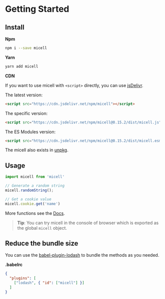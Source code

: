 # Getting Started

## Install

**Npm**

```sh
npm i --save micell
```

**Yarn**

```sh
yarn add micell
```

**CDN**

If you want to use micell with `<script>` directly, you can use [jsDelivr](https://www.jsdelivr.com/package/npm/micell).

The latest version:

```html
<script src="https://cdn.jsdelivr.net/npm/micell"></script>
```

The specific version:

```html
<script src="https://cdn.jsdelivr.net/npm/micell@0.15.2/dist/micell.js"></script>
```

The ES Modules version:

```html
<script src="https://cdn.jsdelivr.net/npm/micell@0.15.2/dist/micell.esm.browser.js"></script>
```

The micell also exists in [unpkg](https://unpkg.com/).

## Usage

```js
import micell from 'micell'

// Generate a random string
micell.randomString();

// Get a cookie value
micell.cookie.get('name')
```

More functions see the [Docs](/docs/).

> **Tip**: You can try micell in the console of browser which is exported as the global `micell` object.

## Reduce the bundle size

You can use the [babel-plugin-lodash](https://www.npmjs.com/package/babel-plugin-lodash) to bundle
the methods as you needed.

**.babelrc**

```json
{
  "plugins": [
    ["lodash", { "id": ["micell"] }]
  ]
}
```
